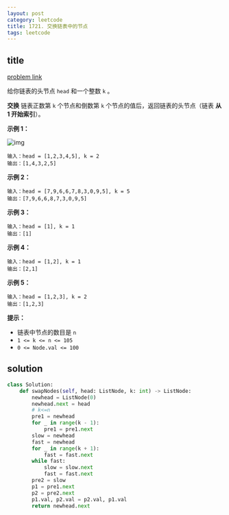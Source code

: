 ```yaml
---
layout: post
category: leetcode
title: 1721. 交换链表中的节点
tags: leetcode
---
```


## title
[problem link](https://leetcode-cn.com/problems/swapping-nodes-in-a-linked-list/)

给你链表的头节点 `head` 和一个整数 `k` 。

**交换** 链表正数第 `k` 个节点和倒数第 `k` 个节点的值后，返回链表的头节点（链表 **从 1 开始索引**）。

 

**示例 1：**

![img](https://assets.leetcode-cn.com/aliyun-lc-upload/uploads/2021/01/10/linked1.jpg)

```
输入：head = [1,2,3,4,5], k = 2
输出：[1,4,3,2,5]
```

**示例 2：**

```
输入：head = [7,9,6,6,7,8,3,0,9,5], k = 5
输出：[7,9,6,6,8,7,3,0,9,5]
```

**示例 3：**

```
输入：head = [1], k = 1
输出：[1]
```

**示例 4：**

```
输入：head = [1,2], k = 1
输出：[2,1]
```

**示例 5：**

```
输入：head = [1,2,3], k = 2
输出：[1,2,3]
```

 

**提示：**

- 链表中节点的数目是 `n`
- `1 <= k <= n <= 105`
- `0 <= Node.val <= 100`


## solution

```python
class Solution:
    def swapNodes(self, head: ListNode, k: int) -> ListNode:
        newhead = ListNode(0)
        newhead.next = head
        # k<=n
        pre1 = newhead
        for _ in range(k - 1):
            pre1 = pre1.next
        slow = newhead
        fast = newhead
        for _ in range(k + 1):
            fast = fast.next
        while fast:
            slow = slow.next
            fast = fast.next
        pre2 = slow
        p1 = pre1.next
        p2 = pre2.next
        p1.val, p2.val = p2.val, p1.val
        return newhead.next
```

